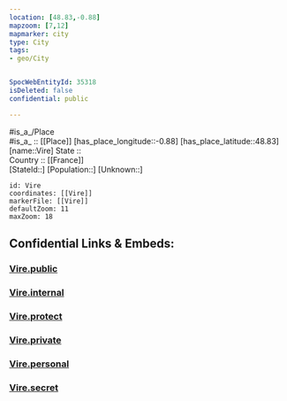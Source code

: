 ```yaml
---
location: [48.83,-0.88] 
mapzoom: [7,12] 
mapmarker: city 
type: City
tags:
- geo/City


SpocWebEntityId: 35318
isDeleted: false
confidential: public

---
```

#is_a_/Place  
#is_a_ :: [[Place]] 
[has_place_longitude::-0.88] 
[has_place_latitude::48.83] 
[name::Vire] 
State ::  
Country :: [[France]]  
[StateId::] 
[Population::] 
[Unknown::] 


```leaflet
id: Vire
coordinates: [[Vire]] 
markerFile: [[Vire]] 
defaultZoom: 11 
maxZoom: 18
```


## Confidential Links & Embeds: 

### [Vire.public](/_public/\Earth\Continent\Europe\Europe~West\France\regions~France\Normandie\departments~Normandie\Calvados\communes~Calvados\Vire\cities~VireVire.public.md) 

### [Vire.internal](/_internal/\Earth\Continent\Europe\Europe~West\France\regions~France\Normandie\departments~Normandie\Calvados\communes~Calvados\Vire\cities~VireVire.internal.md) 

### [Vire.protect](/_protect/\Earth\Continent\Europe\Europe~West\France\regions~France\Normandie\departments~Normandie\Calvados\communes~Calvados\Vire\cities~VireVire.protect.md) 

### [Vire.private](/_private/\Earth\Continent\Europe\Europe~West\France\regions~France\Normandie\departments~Normandie\Calvados\communes~Calvados\Vire\cities~VireVire.private.md) 

### [Vire.personal](/_personal/\Earth\Continent\Europe\Europe~West\France\regions~France\Normandie\departments~Normandie\Calvados\communes~Calvados\Vire\cities~VireVire.personal.md) 

### [Vire.secret](/_secret/\Earth\Continent\Europe\Europe~West\France\regions~France\Normandie\departments~Normandie\Calvados\communes~Calvados\Vire\cities~VireVire.secret.md)

